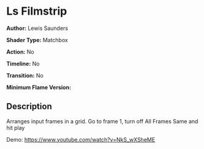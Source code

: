# Ls Filmstrip

**Author:** Lewis Saunders

**Shader Type:** Matchbox

**Action:** No

**Timeline:** No

**Transition:** No

**Minimum Flame Version:** 


## Description
Arranges input frames in a grid.  Go to frame 1, turn off All Frames Same and hit play

Demo: https://www.youtube.com/watch?v=NkS_wXSheME
